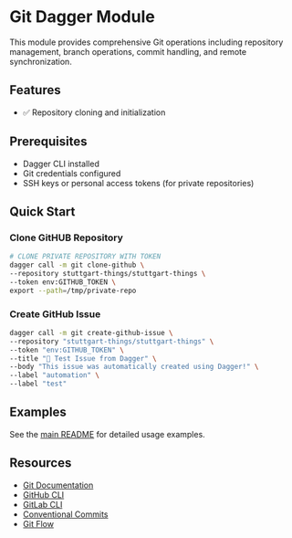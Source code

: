 # Git Dagger Module

This module provides comprehensive Git operations including repository management, branch operations, commit handling, and remote synchronization.

## Features

- ✅ Repository cloning and initialization

## Prerequisites

- Dagger CLI installed
- Git credentials configured
- SSH keys or personal access tokens (for private repositories)

## Quick Start

### Clone GitHUB Repository

```bash
# CLONE PRIVATE REPOSITORY WITH TOKEN
dagger call -m git clone-github \
--repository stuttgart-things/stuttgart-things \
--token env:GITHUB_TOKEN \
export --path=/tmp/private-repo
```

### Create GitHub Issue

```bash
dagger call -m git create-github-issue \
--repository "stuttgart-things/stuttgart-things" \
--token "env:GITHUB_TOKEN" \
--title "🧪 Test Issue from Dagger" \
--body "This issue was automatically created using Dagger!" \
--label "automation" \
--label "test"
```


## Examples

See the [main README](../README.md#git) for detailed usage examples.

## Resources

- [Git Documentation](https://git-scm.com/doc)
- [GitHub CLI](https://cli.github.com/)
- [GitLab CLI](https://gitlab.com/gitlab-org/cli)
- [Conventional Commits](https://conventionalcommits.org/)
- [Git Flow](https://nvie.com/posts/a-successful-git-branching-model/)
